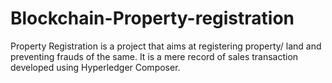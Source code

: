 # Blockchain-Property-registration
Property Registration is a project that aims at registering property/ land and preventing frauds of the same. It is a mere record of sales transaction developed using Hyperledger Composer.
